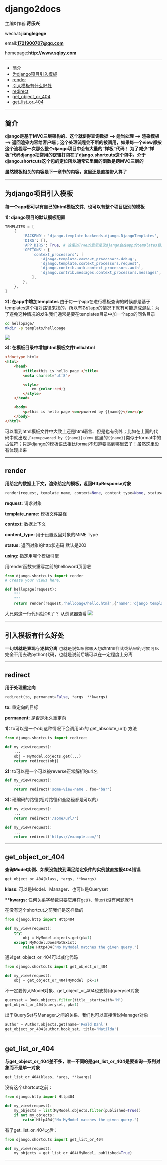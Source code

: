 # django2docs

主编&作者:**蒋乐兴**

wechat:**jianglegege**

email:**1721900707@qq.com**

homepage:**http://www.sqlpy.com**

---

- [简介](#简介)
- [为django项目引入模板](#为django项目引入模板)
- [render](#render)
- [引入模板有什么好处](#引入模板有什么好处)
- [redirect](#redirect)
- [get_object_or_404](#get_object_or_404)
- [get_list_or_404](#get_list_or_404)

---


## 简介
   **django是基于MVC三层架构的、这个就使得查询数据 --> 适当处理 --> 渲染模板 --> 返回渲染内容给客户端；这个处理流程会不断的被调用，如果每一个view都按这个流程写一次那么整个django项目中会有大量的“样板”代码！ 为了减少“样板”代码django把常用的逻辑打包在了django.shortcuts这个包中。介于django.shortcuts这个包的定位所以通常它里面的函数是跨MVC三层的**

   **虽然模板相关的内容是下一章节的内容，这里还是直接带入算了**

   ---

## 为django项目引入模板
   **每一个app都可以有自己的html模板文件、也可以有整个项目级别的模板**

   **1): django项目的默认模板配置** 
   ```python
   TEMPLATES = [
       {
           'BACKEND': 'django.template.backends.django.DjangoTemplates',
           'DIRS': [],
           'APP_DIRS': True, # 这里的True的意思是说django会在app的templates目录下模板、不幸的是这个目录是要自己加的.
           'OPTIONS': {
               'context_processors': [
                   'django.template.context_processors.debug',
                   'django.template.context_processors.request',
                   'django.contrib.auth.context_processors.auth',
                   'django.contrib.messages.context_processors.messages',
               ],
           },
       },
   ]
   ```
   **2): 在app中增加templates** 由于每一个app在进行模板查询的时候都是基于templates这个相对路径来找的，所以有多们app的情况下就有可能造成混乱；为了避免这种情况的发生我们通常是要在templates目录中加一个app的同名目录
   ```bash
   cd hellopage/
   mkdir -p templats/hellopage
   ```
   <img src="./imgs/shortcuts-01.png">

   **3): 在模板目录中增加html模板文件hello.html**
   ```html
   <!doctype html>
   <html>
       <head>
           <title>this is hello page </title>
           <meta charset="utf8">
   
           <style>
               em {color:red;}
           </style>
       </head>
   
       <body>
           <p>this is hello page <em>powered by {{name}}</em></p>
       </body>
   </html>
   ```
   可以看到html模板文件中大致上还是html语言、但是也有例外；比如在上面的代码中就出现了`<em>powered by {{name}}</em>` 这里的`{{name}}`类似于format中的占位符；只是django的模板语法相比format不知道要高到哪里去了！虽然这里没有体现出来

   ---


## render
   **用给定的数据上下文，渲染给定的模板，返回HttpResponse对象**
   ```python
   render(request, template_name, context=None, content_type=None, status=None, using=None)
   ```
   **request:** 请求对象

   **template_name:** 模板文件路径

   **context:** 数据上下文

   **content_type:** 用于设置返回对象的MiME Type

   **status:** 返回对象的http状态码 默认是200

   **using:** 指定用哪个模板引擎

   用render函数来重写之前的helloword页面吧
   ```python
   from django.shortcuts import render
   # Create your views here.
   
   def hellopage(request):
       """
       """
       return render(request,'hellopage/hello.html',{'name':'django template'})
   ```
   大兄弟这一行代码就OK了？ 从浏览器查看
   <img src="./imgs/shortcuts-02.jpg">

   ---
   
## 引入模板有什么好处
   **一句话就是表现与逻辑分离** 也就是说如果你哪天想改html样式或结果的时候可以完全不用去改python代码，也就是说前后端可以在一定程度上分离

   ---

## redirect
   **用于处理重定向**
   ```python
   redirect(to, permanent=False, *args, **kwargs)
   ```
   **to:** 重定向的目标

   **permanent:** 是否是永久重定向

   **1):** to可以是一个obj这种情况下会调用obj的 get_absolute_url() 方法
   ```python
   from django.shortcuts import redirect
   
   def my_view(request):
       ...
       obj = MyModel.objects.get(...)
       return redirect(obj)
   ```
   **2):** to可以是一个可以被reverse正常解析的url名
   ```python
   def my_view(request):
       ...
       return redirect('some-view-name', foo='bar')
   ```
   **3):** 硬编码的路径(相对路径和全路径都是可以的)
   ```python
   def my_view(request):
       ...
       return redirect('/some/url/')

   def my_view(request):
       ...
       return redirect('https://example.com/')
   ```

   ---

## get_object_or_404
   **查询Model实例、如果没能找到满足给定条件的实例就直接报404错误**
   ```python
   get_object_or_404(klass, *args, **kwargs)
   ```
   **klass:** 可以是Model、Manager、也可以是Queryset

   **\*\*kwargs:** 任何关系字参数只要它用在get()、filter()没有问题就行

   在没有这个shortcut之前我们是这样做的
   ```python
   from django.http import Http404
   
   def my_view(request):
       try:
           obj = MyModel.objects.get(pk=1)
       except MyModel.DoesNotExist:
           raise Http404("No MyModel matches the given query.")
   ```
   通过get_object_or_404可以减化代码
   ```python
   from django.shortcuts import get_object_or_404
   
   def my_view(request):
       obj = get_object_or_404(MyModel, pk=1)
   ```
   不一定要传入Model对象、get_object_or_404也支持用queryset对象
   ```python
   queryset = Book.objects.filter(title__startswith='M')
   get_object_or_404(queryset, pk=1)
   ```
   出于QuerySet与Manager之间的关系、我们也可以直接传说Manager对象
   ```python
   author = Author.objects.get(name='Roald Dahl')
   get_object_or_404(author.book_set, title='Matilda')
   ```

   ---

## get_list_or_404
   **与get_object_or_404差不多，唯一不同的是get_list_or_404是要查询一系列对象而不是单一对象**
   ```python
   get_list_or_404(klass, *args, **kwargs)
   ```
   没有这个shortcut之前：
   ```python
   from django.http import Http404
   
   def my_view(request):
       my_objects = list(MyModel.objects.filter(published=True))
       if not my_objects:
           raise Http404("No MyModel matches the given query.")
   ```
   有了get_list_or_404之后：
   ```python
   from django.shortcuts import get_list_or_404
   
   def my_view(request):
       my_objects = get_list_or_404(MyModel, published=True)
   ```

   ---


